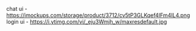 chat ui - https://imockups.com/storage/product/3712/cv5tP3GLKqef4IFm4IL4.png
login ui - https://i.ytimg.com/vi/_eju3Wmjh_w/maxresdefault.jpg
